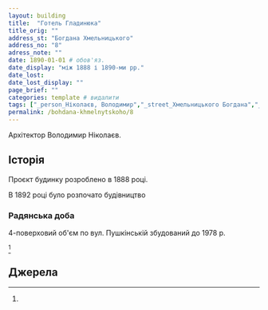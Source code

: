 ```yaml
---
layout: building
title:  "Готель Гладинюка"
title_orig: ""
address_st: "Богдана Хмельницького"
address_no: "8"
adress_note: ""
date: 1890-01-01 # обов'яз.
date_display: "між 1888 і 1890-ми рр."
date_lost:
date_lost_display: ""
page_brief: ""
categories: template # видалити
tags: ["_person_Ніколаєв, Володимир","_street_Хмельницького Богдана","_loc_Центр міста"]
permalink: /bohdana-khmelnytskoho/8
---
```


Архітектор Володимир Ніколаєв.

## Історія

Проєкт будинку розроблено в 1888 році. 

В 1892 році було розпочато будівництво

### Радянська доба

4-поверховий об'єм по вул. Пушкінській збудований до 1978 р.


[^1]

## Джерела
[^1]: 
[^2]: [Михайло Кальницький, Ніна Коваленко, Світлана Панькова. Звід пам'яток Історії та Культури (pamyatky.kiev.ua)](https://pamyatky.kiev.ua/streets/hmelnitskogo/gotel-gladinyuka-g-p-2-yi-pol-19-st_-v-yakomu-prozhivav-grushevskiy-m-s_-diyala-literaturno-mistetska-grupa-grono-u-korespondentskomu-punkti-gazeti-komsomolskaya-pravda-pratsyuvav-gaydar-a-p)  